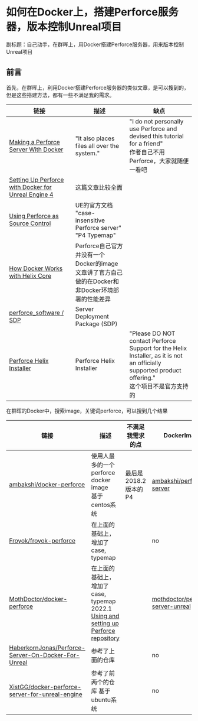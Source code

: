 # 如何在Docker上，搭建Perforce服务器，版本控制Unreal项目

副标题：自己动手，在群晖上，用Docker搭建Perforce服务器，用来版本控制Unreal项目

## 前言

首先，在群晖上，利用Docker搭建Perforce服务器的类似文章，是可以搜到的，但是这些搭建方法，都有一些不满足我的需求。

| 链接                                                                                              | 描述  | 缺点 |
| ------------------------------------------------------------------------------------------------- | ----- | - |
| [Making a Perforce Server With Docker](https://aricodes.net/posts/perforce-server-with-docker/)                                                                                         | "It also places files all over the system."  | "I do not personally use Perforce and devised this tutorial for a friend"<br> 作者自己不用Perforce，大家就随便一看吧 |
| [Setting Up Perforce with Docker for Unreal Engine 4](https://www.froyok.fr/blog/2018-09-setting-up-perforce-with-docker-for-unreal-engine-4/) | 这篇文章比较全面 |  |
| [Using Perforce as Source Control](https://docs.unrealengine.com/5.1/en-US/using-perforce-as-source-control-for-unreal-engine/)                                                                                         | UE的官方文档 "case-insensitive Perforce server" "P4 Typemap"  |  |
| [How Docker Works with Helix Core](https://www.perforce.com/blog/vcs/how-docker-works)                        | Perforce自己官方并没有一个Docker的image<br> 文章讲了官方自己做的在Docker和非Docker环境部署的性能差异 | |
| [perforce_software / SDP](https://swarm.workshop.perforce.com/projects/perforce-software-sdp)                        | Server Deployment Package (SDP) | |
| [Perforce Helix Installer](https://swarm.workshop.perforce.com/projects/perforce_software-helix-installer)                        | Perforce Helix Installer | "Please DO NOT contact Perforce Support for the Helix Installer, as it is not an officially supported product offering." <br> 这个项目不是官方支持的|

在群晖的Docker中，搜索image，关键词perforce，可以搜到几个结果

| 链接                             | 描述 | 不满足我需求的点 | DockerImage |
| -------------------------------- | ----- | - | - |
| [ambakshi/docker-perforce](https://github.com/ambakshi/docker-perforce) | 使用人最多的一个perforce docker image <br>基于centos系统 | 最后是2018.2版本的P4 | [ambakshi/perforce-server](https://registry.hub.docker.com/r/ambakshi/perforce-server) |
| [Froyok/froyok-perforce](https://github.com/Froyok/froyok-perforce)                        | 在上面的基础上，增加了case, typemap  | | no |
| [MothDoctor/docker-perforce](https://github.com/MothDoctor/docker-perforce)                        | 在上面的基础上，增加了case, typemap 2022.1 <br>[Using and setting up Perforce repository](https://dev.epicgames.com/community/learning/tutorials/Gxoj/unreal-engine-using-and-setting-up-perforce-repository#unreal-specific-typemap-5) | | [mothdoctor/perforce-server-unreal](https://registry.hub.docker.com/r/mothdoctor/perforce-server-unreal/) |
| [HaberkornJonas/Perforce-Server-On-Docker-For-Unreal](https://github.com/HaberkornJonas/Perforce-Server-On-Docker-For-Unreal)                        | 参考了上面的仓库  | | no |
| [XistGG/docker-perforce-server-for-unreal-engine](https://github.com/XistGG/docker-perforce-server-for-unreal-engine)                        | 参考了前两个的仓库 基于ubuntu系统  | | no |
